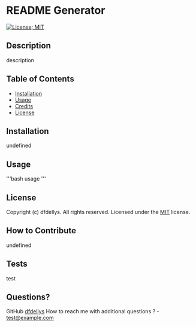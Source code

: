 
  # README Generator
  [![License; MIT](https://img.shields.io/badge/License-MIT-blue.svg)](https://opensource.org/licenses/MIT)
  
  ## Description
  description
  
  ## Table of Contents
  - [Installation](#installation)
  - [Usage](#usage)
  - [Credits](#credits)
  - [License](#license)

  ## Installation
  undefined
  
  ## Usage
  '''bash
  usage
  '''
  
  ## License
  Copyright (c) dfdellys. All rights reserved.
  Licensed under the [MIT](https://opensource.org/licenses/MIT) license. 
  
  ## How to Contribute
  undefined
  
  ## Tests  
  test

  ## Questions?
  GitHub [dfdellys](https://github.com/dfdellys)
  How to reach me with additional questions ? - [test@example.com](mailto://test@example.com)
